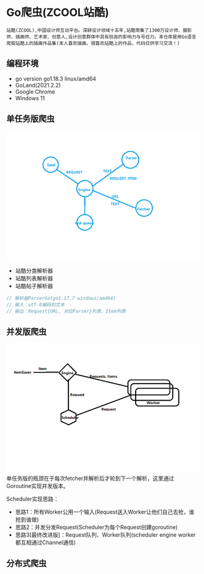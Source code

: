 # Go爬虫(ZCOOL站酷)
`站酷(ZCOOL),中国设计师互动平台。深耕设计领域十五年,站酷聚集了1300万设计师、摄影师、插画师、艺术家、创意人,设计创意群体中具有较高的影响力与号召力。本仓库是用Go语言爬取站酷上的插画作品集(本人喜欢插画，很喜欢站酷上的作品，代码仅供学习交流！)`
## 编程环境
- go version go1.18.3 linux/amd64
- GoLand(2021.2.2) 
- Google Chrome
- Windows 11
## 单任务版爬虫
![artichive](./Architecture.png)
- 站酷分类解析器
- 站酷列表解析器
- 站酷帖子解析器
```go
// 解析器ParserGo(go1.17.7 windows/amd64)
// 输入：utf-8编码的文本
// 输出：Request{URL, 对应Parser}列表，Item列表
```
## 并发版爬虫
![artichive-cor](./Architecture_cor.png)
单任务版的瓶颈在于每次fetcher并解析后才轮到下一个解析，这里通过Goroutine实现并发版本。

Scheduler实现思路：  
- 思路1：所有Worker公用一个输入(Request送入Worker让他们自己去抢，谁抢到谁做)
- 思路2：并发分发Request(Scheduler为每个Request创建goroutine)
- 思路3[最终改进版]：Request队列、Worker队列(scheduler engine worker都互相通过Channel通信)
## 分布式爬虫
